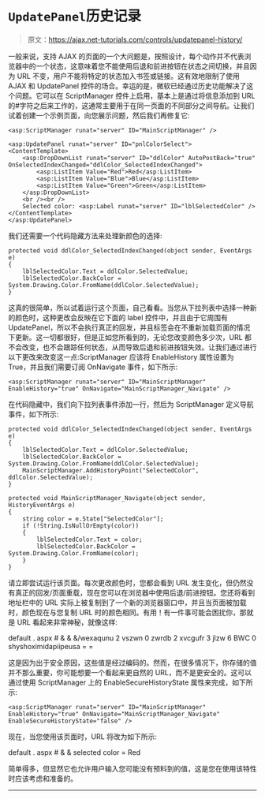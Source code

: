 # `UpdatePanel`历史记录

> 原文：<https://ajax.net-tutorials.com/controls/updatepanel-history/>

一般来说，支持 AJAX 的页面的一个大问题是，按照设计，每个动作并不代表浏览器中的一个状态，这意味着您不能使用后退和前进按钮在状态之间切换，并且因为 URL 不变，用户不能将特定的状态加入书签或链接。这有效地限制了使用 AJAX 和 UpdatePanel 控件的场合。幸运的是，微软已经通过历史功能解决了这个问题。它可以在 ScriptManager 控件上启用，基本上是通过将信息添加到 URL 的#字符之后来工作的，这通常主要用于在同一页面的不同部分之间导航。让我们试着创建一个示例页面，向您展示问题，然后我们再修复它:

```
<asp:ScriptManager runat="server" ID="MainScriptManager" />

<asp:UpdatePanel runat="server" ID="pnlColorSelect">
<ContentTemplate>
    <asp:DropDownList runat="server" ID="ddlColor" AutoPostBack="true" OnSelectedIndexChanged="ddlColor_SelectedIndexChanged">
        <asp:ListItem Value="Red">Red</asp:ListItem>
        <asp:ListItem Value="Blue">Blue</asp:ListItem>
        <asp:ListItem Value="Green">Green</asp:ListItem>
    </asp:DropDownList>
    <br /><br />
    Selected color: <asp:Label runat="server" ID="lblSelectedColor" />
</ContentTemplate>
</asp:UpdatePanel> 
```

我们还需要一个代码隐藏方法来处理新颜色的选择:

```
protected void ddlColor_SelectedIndexChanged(object sender, EventArgs e)
{
    lblSelectedColor.Text = ddlColor.SelectedValue;
    lblSelectedColor.BackColor = System.Drawing.Color.FromName(ddlColor.SelectedValue);
}
```

这真的很简单，所以试着运行这个页面，自己看看。当您从下拉列表中选择一种新的颜色时，这种更改会反映在它下面的 label 控件中，并且由于它周围有 UpdatePanel，所以不会执行真正的回发，并且标签会在不重新加载页面的情况下更新。这一切都很好，但是正如您所看到的，无论您改变颜色多少次，URL 都不会改变，也不会跟踪任何状态，从而导致后退和前进按钮失效。让我们通过进行以下更改来改变这一点:ScriptManager 应该将 EnableHistory 属性设置为 True，并且我们需要订阅 OnNavigate 事件，如下所示:

```
<asp:ScriptManager runat="server" ID="MainScriptManager" EnableHistory="true" OnNavigate="MainScriptManager_Navigate" />
```

<input type="hidden" name="IL_IN_ARTICLE">

在代码隐藏中，我们向下拉列表事件添加一行，然后为 ScriptManager 定义导航事件，如下所示:

```
protected void ddlColor_SelectedIndexChanged(object sender, EventArgs e)
{
    lblSelectedColor.Text = ddlColor.SelectedValue;
    lblSelectedColor.BackColor = System.Drawing.Color.FromName(ddlColor.SelectedValue);
    MainScriptManager.AddHistoryPoint("SelectedColor", ddlColor.SelectedValue);
}

protected void MainScriptManager_Navigate(object sender, HistoryEventArgs e)
{
    string color = e.State["SelectedColor"];
    if (!String.IsNullOrEmpty(color))
    {
        lblSelectedColor.Text = color;
        lblSelectedColor.BackColor = System.Drawing.Color.FromName(color);
    }
}
```

请立即尝试运行该页面。每次更改颜色时，您都会看到 URL 发生变化，但仍然没有真正的回发/页面重载，现在您可以在浏览器中使用后退/前进按钮。您还将看到地址栏中的 URL 实际上被复制到了一个新的浏览器窗口中，并且当页面被加载时，颜色现在与您复制 URL 时的颜色相同。有用！有一件事可能会困扰你，那就是 URL 看起来非常神秘，就像这样:

default . aspx # & & &/wexaqunu 2 vszwn 0 zwrdb 2 xvcgufr 3 jlzw 6 BWC 0 shyshoximidapiipeusa = =

这是因为出于安全原因，这些值是经过编码的。然而，在很多情况下，你存储的值并不那么重要，你可能想要一个看起来更自然的 URL，而不是更安全的。这可以通过使用 ScriptManager 上的 EnableSecureHistoryState 属性来完成，如下所示:

```
<asp:ScriptManager runat="server" ID="MainScriptManager" EnableHistory="true" OnNavigate="MainScriptManager_Navigate" EnableSecureHistoryState="false" />
```

现在，当您使用该页面时，URL 将改为如下所示:

default . aspx # & & selected color = Red

简单得多，但显然它也允许用户输入您可能没有预料到的值，这是您在使用该特性时应该考虑和准备的。

* * *